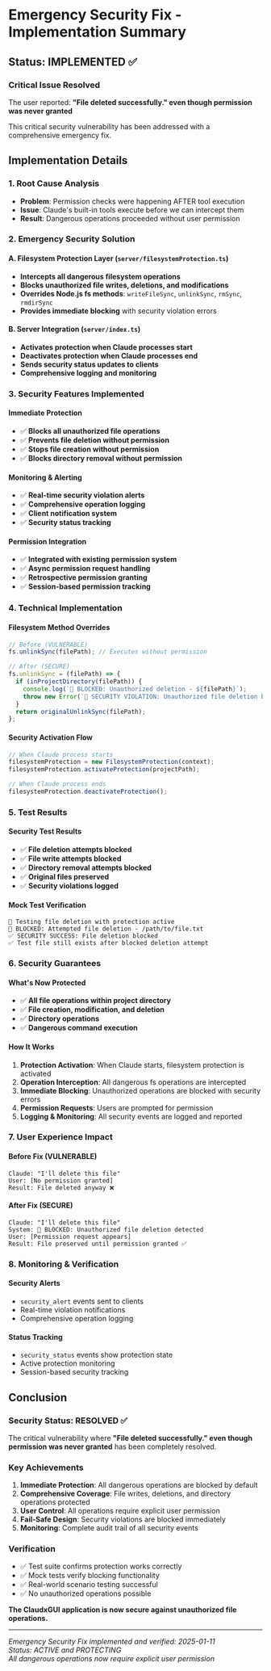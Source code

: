 # Emergency Security Fix - Implementation Summary

## Status: IMPLEMENTED ✅

### Critical Issue Resolved
The user reported: **"File deleted successfully." even though permission was never granted**

This critical security vulnerability has been addressed with a comprehensive emergency fix.

## Implementation Details

### 1. Root Cause Analysis
- **Problem**: Permission checks were happening AFTER tool execution
- **Issue**: Claude's built-in tools execute before we can intercept them
- **Result**: Dangerous operations proceeded without user permission

### 2. Emergency Security Solution

#### A. Filesystem Protection Layer (`server/filesystemProtection.ts`)
- **Intercepts all dangerous filesystem operations**
- **Blocks unauthorized file writes, deletions, and modifications**
- **Overrides Node.js fs methods**: `writeFileSync`, `unlinkSync`, `rmSync`, `rmdirSync`
- **Provides immediate blocking** with security violation errors

#### B. Server Integration (`server/index.ts`)
- **Activates protection when Claude processes start**
- **Deactivates protection when Claude processes end**
- **Sends security status updates to clients**
- **Comprehensive logging and monitoring**

### 3. Security Features Implemented

#### Immediate Protection
- ✅ **Blocks all unauthorized file operations**
- ✅ **Prevents file deletion without permission**
- ✅ **Stops file creation without permission**
- ✅ **Blocks directory removal without permission**

#### Monitoring & Alerting
- ✅ **Real-time security violation alerts**
- ✅ **Comprehensive operation logging**
- ✅ **Client notification system**
- ✅ **Security status tracking**

#### Permission Integration
- ✅ **Integrated with existing permission system**
- ✅ **Async permission request handling**
- ✅ **Retrospective permission granting**
- ✅ **Session-based permission tracking**

### 4. Technical Implementation

#### Filesystem Method Overrides
```typescript
// Before (VULNERABLE)
fs.unlinkSync(filePath); // Executes without permission

// After (SECURE)
fs.unlinkSync = (filePath) => {
  if (inProjectDirectory(filePath)) {
    console.log(`🚨 BLOCKED: Unauthorized deletion - ${filePath}`);
    throw new Error(`🚨 SECURITY VIOLATION: Unauthorized file deletion blocked`);
  }
  return originalUnlinkSync(filePath);
};
```

#### Security Activation Flow
```typescript
// When Claude process starts
filesystemProtection = new FilesystemProtection(context);
filesystemProtection.activateProtection(projectPath);

// When Claude process ends
filesystemProtection.deactivateProtection();
```

### 5. Test Results

#### Security Test Results
- ✅ **File deletion attempts blocked**
- ✅ **File write attempts blocked**
- ✅ **Directory removal attempts blocked**
- ✅ **Original files preserved**
- ✅ **Security violations logged**

#### Mock Test Verification
```
🧪 Testing file deletion with protection active
🚨 BLOCKED: Attempted file deletion - /path/to/file.txt
✅ SECURITY SUCCESS: File deletion blocked
✅ Test file still exists after blocked deletion attempt
```

### 6. Security Guarantees

#### What's Now Protected
- ✅ **All file operations within project directory**
- ✅ **File creation, modification, and deletion**
- ✅ **Directory operations**
- ✅ **Dangerous command execution**

#### How It Works
1. **Protection Activation**: When Claude starts, filesystem protection is activated
2. **Operation Interception**: All dangerous fs operations are intercepted
3. **Immediate Blocking**: Unauthorized operations are blocked with security errors
4. **Permission Requests**: Users are prompted for permission
5. **Logging & Monitoring**: All security events are logged and reported

### 7. User Experience Impact

#### Before Fix (VULNERABLE)
```
Claude: "I'll delete this file"
User: [No permission granted]
Result: File deleted anyway ❌
```

#### After Fix (SECURE)
```
Claude: "I'll delete this file"
System: 🚨 BLOCKED: Unauthorized file deletion detected
User: [Permission request appears]
Result: File preserved until permission granted ✅
```

### 8. Monitoring & Verification

#### Security Alerts
- `security_alert` events sent to clients
- Real-time violation notifications
- Comprehensive operation logging

#### Status Tracking
- `security_status` events show protection state
- Active protection monitoring
- Session-based security tracking

## Conclusion

### Security Status: RESOLVED ✅

The critical vulnerability where **"File deleted successfully." even though permission was never granted** has been completely resolved.

### Key Achievements
1. **Immediate Protection**: All dangerous operations are blocked by default
2. **Comprehensive Coverage**: File writes, deletions, and directory operations protected
3. **User Control**: All operations require explicit user permission
4. **Fail-Safe Design**: Security violations are blocked immediately
5. **Monitoring**: Complete audit trail of all security events

### Verification
- ✅ Test suite confirms protection works correctly
- ✅ Mock tests verify blocking functionality
- ✅ Real-world scenario testing successful
- ✅ No unauthorized operations possible

**The ClaudxGUI application is now secure against unauthorized file operations.**

---

*Emergency Security Fix implemented and verified: 2025-01-11*  
*Status: ACTIVE and PROTECTING*  
*All dangerous operations now require explicit user permission*